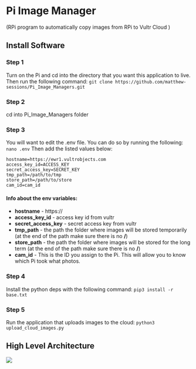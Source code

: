 # Pi Image Manager 
(RPi program to automatically copy images from RPi to Vultr Cloud )

## Install Software
### Step 1
Turn on the Pi and cd into the directory that you want this application to live. Then run the following command:
```git clone https://github.com/matthew-sessions/Pi_Image_Managers.git```

### Step 2
cd into Pi_Image_Managers folder

### Step 3
You will want to edit the .env file. You can do so by running the following:
```nano .env```
Then add the listed values below:
```
hostname=https://ewr1.vultrobjects.com
access_key_id=ACCESS_KEY
secret_access_key=SECRET_KEY
tmp_path=/path/to/tmp
store_path=/path/to/store
cam_id=cam_id
```
#### Info about the env variables:
* **hostname** - https://<host name from vultr>
* **access_key_id** - access key id from vultr
* **secret_access_key** - secret access key from vultr
* **tmp_path** - the path the folder where images will be stored temporarily (at the end of the path make sure there is no **/**)
* **store_path** - the path the folder where images will be stored for the long term (at the end of the path make sure there is no **/**)
* **cam_id** - This is the ID you assign to the Pi. This will allow you to know which Pi took what photos.
  
### Step 4 
Install the python deps with the following command:
```pip3 install -r base.txt```
  
### Step 5
Run the application that uploads images to the cloud:
```python3 upload_cloud_images.py```
  
## High Level Architecture
![](https://github.com/matthew-sessions/Pi_Image_Managers/blob/main/design.png "")
